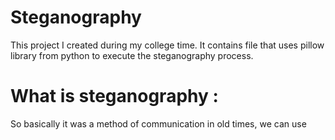 # Steganography
This project I created during my college time. It contains file that uses pillow library from python to execute the steganography process.

# What is steganography :
So basically it was a method of communication in old times, we can use 